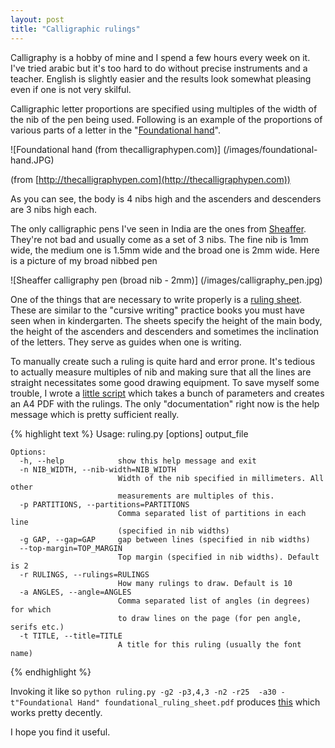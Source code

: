 ```yaml
---
layout: post
title: "Calligraphic rulings"
---
```


Calligraphy is a hobby of mine and I spend a few hours every week on
it. I've tried arabic but it's too hard to do without precise
instruments and a teacher. English is slightly easier and the results
look somewhat pleasing even if one is not very skilful. 

Calligraphic letter proportions are specified using multiples of the
width of the nib of the pen being used. Following is an example of the
proportions of various parts of a letter in the
"[Foundational hand](http://web.me.com/yukimia/Yukimi_A/Foundational_Hand.html)".

![Foundational hand (from thecalligraphypen.com)] (/images/foundational-hand.JPG) 

(from [http://thecalligraphypen.com](http://thecalligraphypen.com))

As you can see, the body is 4 nibs high and the ascenders and
descenders are 3 nibs high each. 

The only calligraphic pens I've seen in India are the ones from
[Sheaffer](http://www.sheaffer.com/calligraphy/). They're not bad and
usually come as a set of 3 nibs. The fine nib is 1mm wide, the medium
one is 1.5mm wide and the broad one is 2mm wide. Here is a picture of
my broad nibbed pen

![Sheaffer calligraphy pen (broad nib - 2mm)] (/images/calligraphy_pen.jpg) 

One of the things that are necessary to write properly is a
[ruling sheet](http://www.monkeysee.com/play/8106-ruling-the-page-for-calligraphy). These
are similar to the "cursive writing" practice books you must have seen
when in kindergarten. The sheets specify the height of the main body,
the height of the ascenders and descenders and sometimes the
inclination of the letters. They serve as guides when one is writing.

To manually create such a ruling is
quite hard and error prone. It's tedious to actually measure multiples
of nib and making sure that all the lines are straight necessitates
some good drawing equipment. To save myself some trouble, I wrote a
[little script](https://github.com/nibrahim/Calligraphic-Rulings)
which takes a bunch of parameters and creates an A4 PDF with the
rulings. The only "documentation" right now is the help message which
is pretty sufficient really. 

{% highlight text %}
    Usage: ruling.py [options] output_file
    
    Options:
      -h, --help            show this help message and exit
      -n NIB_WIDTH, --nib-width=NIB_WIDTH
                            Width of the nib specified in millimeters. All other
                            measurements are multiples of this.
      -p PARTITIONS, --partitions=PARTITIONS
                            Comma separated list of partitions in each line
                            (specified in nib widths)
      -g GAP, --gap=GAP     gap between lines (specified in nib widths)
      --top-margin=TOP_MARGIN
                            Top margin (specified in nib widths). Default is 2
      -r RULINGS, --rulings=RULINGS
                            How many rulings to draw. Default is 10
      -a ANGLES, --angle=ANGLES
                            Comma separated list of angles (in degrees) for which
                            to draw lines on the page (for pen angle, serifs etc.)
      -t TITLE, --title=TITLE
                            A title for this ruling (usually the font name)
{% endhighlight %}

Invoking it like so `python ruling.py -g2 -p3,4,3 -n2 -r25  -a30
-t"Foundational Hand" foundational_ruling_sheet.pdf` produces
[this](/images/foundational_ruling_sheet.pdf) which works pretty
decently. 

I hope you find it useful. 
